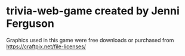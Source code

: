 # trivia-web-game created by Jenni Ferguson

Graphics used in this game were free downloads or purchased from https://craftpix.net/file-licenses/